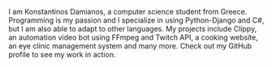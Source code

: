 I am Konstantinos Damianos, a computer science student from Greece. Programming is my passion and I specialize in using Python-Django and C#, but I am also able to adapt to other languages. My projects include Clippy, an automation video bot using FFmpeg and Twitch API, a cooking website, an eye clinic management system and many more. Check out my GitHub profile to see my work in action.
